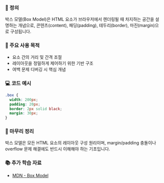 ### 📘 정의

박스 모델(Box Model)은 HTML 요소가 브라우저에서 렌더링될 때 차지하는 공간을 설명하는 개념으로, 콘텐츠(content), 패딩(padding), 테두리(border), 마진(margin)으로 구성됩니다.

### 🎯 주요 사용 목적

- 요소 간의 거리 및 간격 조절
- 레이아웃을 정밀하게 제어하기 위한 기반 구조
- 여백 문제 디버깅 시 핵심 개념

### 💻 코드 예시

```css
.box {
  width: 200px;
  padding: 20px;
  border: 2px solid black;
  margin: 30px;
}
```

### 🧩 마무리 정리

박스 모델은 모든 HTML 요소의 레이아웃 구성 원리이며, margin/padding 충돌이나 overflow 문제 해결에도 반드시 이해해야 하는 기초입니다.

### 📚 추가 학습 자료

- [MDN - Box Model](https://developer.mozilla.org/ko/docs/Web/CSS/CSS_box_model)
